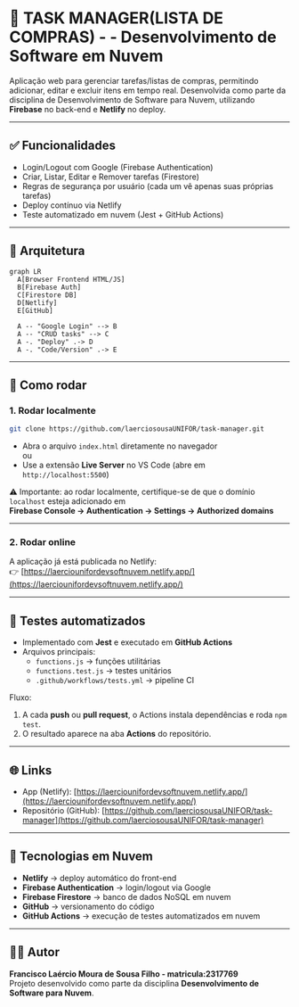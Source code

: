 # 📌 TASK MANAGER(LISTA DE COMPRAS) - - Desenvolvimento de Software em Nuvem

Aplicação web para gerenciar tarefas/listas de compras, permitindo adicionar, editar e excluir itens em tempo real. 
Desenvolvida como parte da disciplina de Desenvolvimento de Software para Nuvem, utilizando **Firebase** no back-end e **Netlify** no deploy.

---

## ✅ Funcionalidades
- Login/Logout com Google (Firebase Authentication)
- Criar, Listar, Editar e Remover tarefas (Firestore)
- Regras de segurança por usuário (cada um vê apenas suas próprias tarefas)
- Deploy contínuo via Netlify
- Teste automatizado em nuvem (Jest + GitHub Actions)

---

## 🧱 Arquitetura

```mermaid
graph LR
  A[Browser Frontend HTML/JS]
  B[Firebase Auth]
  C[Firestore DB]
  D[Netlify]
  E[GitHub]

  A -- "Google Login" --> B
  A -- "CRUD tasks" --> C
  A -. "Deploy" .-> D
  A -. "Code/Version" .-> E
```

---

## 🚀 Como rodar

### 1. Rodar localmente
```bash
git clone https://github.com/laerciosousaUNIFOR/task-manager.git
```

- Abra o arquivo `index.html` diretamente no navegador  
  ou  
- Use a extensão **Live Server** no VS Code (abre em `http://localhost:5500`)

⚠️ Importante: ao rodar localmente, certifique-se de que o domínio `localhost` esteja adicionado em  
**Firebase Console → Authentication → Settings → Authorized domains**

---

### 2. Rodar online
A aplicação já está publicada no Netlify:  
👉 [https://laerciounifordevsoftnuvem.netlify.app/](https://laerciounifordevsoftnuvem.netlify.app/)

---

## 🧪 Testes automatizados

- Implementado com **Jest** e executado em **GitHub Actions**
- Arquivos principais:
  - `functions.js` → funções utilitárias
  - `functions.test.js` → testes unitários
  - `.github/workflows/tests.yml` → pipeline CI

Fluxo:
1. A cada **push** ou **pull request**, o Actions instala dependências e roda `npm test`.
2. O resultado aparece na aba **Actions** do repositório.

---

## 🌐 Links
- App (Netlify): [https://laerciounifordevsoftnuvem.netlify.app/](https://laerciounifordevsoftnuvem.netlify.app/)  
- Repositório (GitHub): [https://github.com/laerciosousaUNIFOR/task-manager](https://github.com/laerciosousaUNIFOR/task-manager)

---

## 📖 Tecnologias em Nuvem
- **Netlify** → deploy automático do front-end
- **Firebase Authentication** → login/logout via Google
- **Firebase Firestore** → banco de dados NoSQL em nuvem
- **GitHub** → versionamento do código
- **GitHub Actions** → execução de testes automatizados em nuvem

---

## 👨‍💻 Autor
**Francisco Laércio Moura de Sousa Filho - matricula:2317769**  
Projeto desenvolvido como parte da disciplina **Desenvolvimento de Software para Nuvem**.

